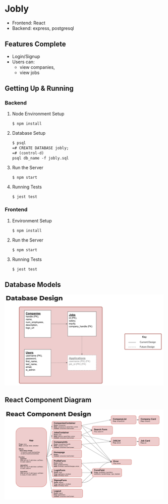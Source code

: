 # Jobly
- Frontend: React
- Backend: express, postgresql

## Features Complete
- Login/Signup
- Users can: 
    - view companies, 
    - view jobs

## Getting Up & Running
### Backend
1. Node Environment Setup
    ```console
    $ npm install
    ```
2. Database Setup
    ```console
    $ psql
    =# CREATE DATABASE jobly;
    =# (control-d)
    psql db_name -f jobly.sql
    ```
3. Run the Server
    ```console
    $ npm start
    ```
4. Running Tests
     ```console
    $ jest test
    ```

### Frontend
1. Environment Setup
    ```console
    $ npm install
    ```
    
2. Run the Server
    ```console
    $ npm start
    ```
3. Running Tests
     ```console
    $ jest test
    ```

## Database Models
![db_models_diagram](./DatabaseDesign.png)

## React Component Diagram
![react_component_diagram](./ComponentDesign.png)
